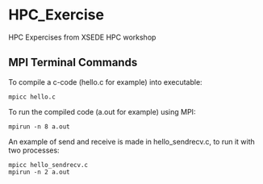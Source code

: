 # HPC_Exercise
HPC Expercises from XSEDE HPC workshop

## MPI Terminal Commands
To compile a c-code (hello.c for example) into executable:
```shell script
mpicc hello.c
```
To run the compiled code (a.out for example) using MPI:
```shell script
mpirun -n 8 a.out
```
An example of send and receive is made in hello_sendrecv.c, to run it with two processes:
```shell script
mpicc hello_sendrecv.c
mpirun -n 2 a.out
```
